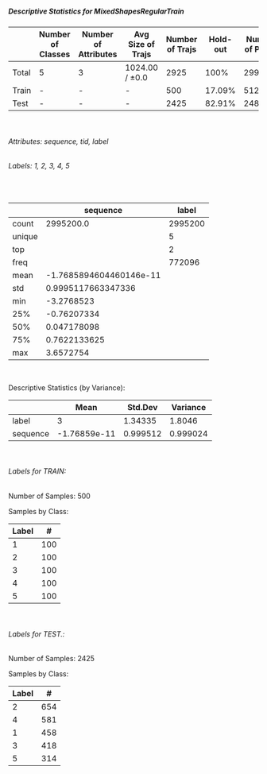 ##### Descriptive Statistics for MixedShapesRegularTrain


|       |   Number of Classes |   Number of Attributes |   Avg Size of Trajs |   Number of Trajs | Hold-out   |   Number of Points |   Longest Size |   Shortest Size |
|-------|---------------------|------------------------|---------------------|-------------------|------------|--------------------|----------------|-----------------|
| Total | 5                   | 3                      | 1024.00 / ±0.0      | 2925              | 100%       |            2995200 |           1024 |            1024 |
| Train | -                   | -                      | -                   | 500               | 17.09%     |             512000 |           1024 |            1024 |
| Test  | -                   | -                      | -                   | 2425              | 82.91%     |            2483200 |           1024 |            1024 |

&nbsp;

###### Attributes: sequence, tid, label


###### Labels: 1, 2, 3, 4, 5

&nbsp;

|        | sequence                | label   |
|--------|-------------------------|---------|
| count  | 2995200.0               | 2995200 |
| unique |                         | 5       |
| top    |                         | 2       |
| freq   |                         | 772096  |
| mean   | -1.7685894604460146e-11 |         |
| std    | 0.9995117663347336      |         |
| min    | -3.2768523              |         |
| 25%    | -0.76207334             |         |
| 50%    | 0.047178098             |         |
| 75%    | 0.7622133625            |         |
| max    | 3.6572754               |         |

&nbsp;

Descriptive Statistics (by Variance): 


|          |         Mean |   Std.Dev |   Variance |
|----------|--------------|-----------|------------|
| label    |  3           |  1.34335  |   1.8046   |
| sequence | -1.76859e-11 |  0.999512 |   0.999024 |

&nbsp;

###### Labels for TRAIN:


Number of Samples: 500
Samples by Class:
|   Label |   # |
|---------|-----|
|       1 | 100 |
|       2 | 100 |
|       3 | 100 |
|       4 | 100 |
|       5 | 100 |

&nbsp;

###### Labels for TEST.:


Number of Samples: 2425
Samples by Class:
|   Label |   # |
|---------|-----|
|       2 | 654 |
|       4 | 581 |
|       1 | 458 |
|       3 | 418 |
|       5 | 314 |